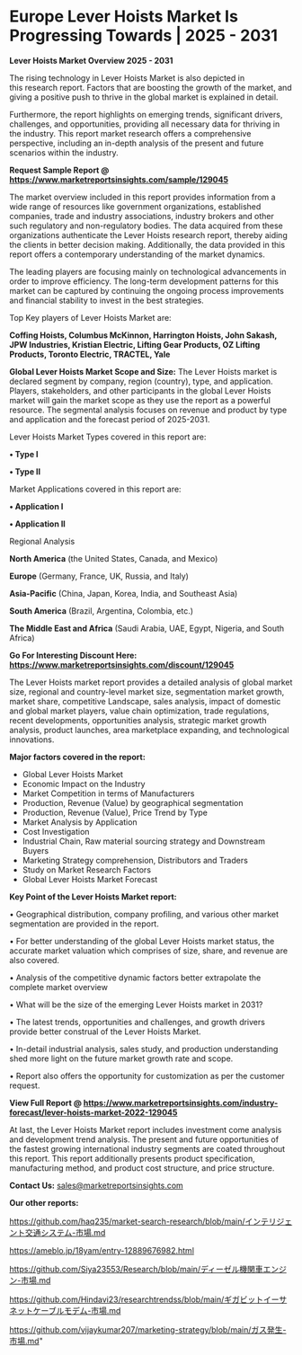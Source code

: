 # Europe Lever Hoists Market Is Progressing Towards | 2025 - 2031

<Strong> Lever Hoists Market Overview 2025 - 2031</strong>

The rising technology in Lever Hoists Market is also depicted in this research report. Factors that are boosting the growth of the market, and giving a positive push to thrive in the global market is explained in detail.

Furthermore, the report highlights on emerging trends, significant drivers, challenges, and opportunities, providing all necessary data for thriving in the industry. This report market research offers a comprehensive perspective, including an in-depth analysis of the present and future scenarios within the industry.

<strong>Request Sample Report @ <a href=https://www.marketreportsinsights.com/sample/129045>https://www.marketreportsinsights.com/sample/129045</a></strong>

The market overview included in this report provides information from a wide range of resources like government organizations, established companies, trade and industry associations, industry brokers and other such regulatory and non-regulatory bodies. The data acquired from these organizations authenticate the Lever Hoists research report, thereby aiding the clients in better decision making. Additionally, the data provided in this report offers a contemporary understanding of the market dynamics.

The leading players are focusing mainly on technological advancements in order to improve efficiency. The long-term development patterns for this market can be captured by continuing the ongoing process improvements and financial stability to invest in the best strategies.

Top Key players of Lever Hoists Market are:

<strong>Coffing Hoists, Columbus McKinnon, Harrington Hoists, John Sakash, JPW Industries, Kristian Electric, Lifting Gear Products, OZ Lifting Products, Toronto Electric, TRACTEL, Yale</strong>

<strong><b>Global Lever Hoists Market Scope and Size:</b></strong>
The Lever Hoists market is declared segment by company, region (country), type, and application. Players, stakeholders, and other participants in the global Lever Hoists market will gain the market scope as they use the report as a powerful resource. The segmental analysis focuses on revenue and product by type and application and the forecast period of 2025-2031.

Lever Hoists Market Types covered in this report are:

<strong>• Type I

• Type II</strong>

Market Applications covered in this report are:

<strong>• Application I

• Application II</strong> 

Regional Analysis

<strong>North America</strong> (the United States, Canada, and Mexico)

<strong>Europe</strong> (Germany, France, UK, Russia, and Italy)

<strong>Asia-Pacific</strong> (China, Japan, Korea, India, and Southeast Asia)

<strong>South America</strong> (Brazil, Argentina, Colombia, etc.)

<strong>The Middle East and Africa</strong> (Saudi Arabia, UAE, Egypt, Nigeria, and South Africa)

<strong>Go For Interesting Discount Here: <a href=https://www.marketreportsinsights.com/discount/129045>https://www.marketreportsinsights.com/discount/129045</a></strong>

The Lever Hoists market report provides a detailed analysis of global market size, regional and country-level market size, segmentation market growth, market share, competitive Landscape, sales analysis, impact of domestic and global market players, value chain optimization, trade regulations, recent developments, opportunities analysis, strategic market growth analysis, product launches, area marketplace expanding, and technological innovations.

<strong><b>Major factors covered in the report:</b></strong>
<ul>
  <li>Global Lever Hoists Market </li>
  <li>Economic Impact on the Industry</li>
  <li>Market Competition in terms of Manufacturers</li>
  <li>Production, Revenue (Value) by geographical segmentation</li>
  <li>Production, Revenue (Value), Price Trend by Type</li>
  <li>Market Analysis by Application</li>
  <li>Cost Investigation</li>
  <li>Industrial Chain, Raw material sourcing strategy and Downstream Buyers</li>
  <li>Marketing Strategy comprehension, Distributors and Traders</li>
  <li>Study on Market Research Factors</li>
  <li>Global Lever Hoists Market Forecast</li>
</ul>

<strong><b>Key Point of the Lever Hoists Market report:</b></strong>

• Geographical distribution, company profiling, and various other market segmentation are provided in the report.

• For better understanding of the global Lever Hoists market status, the accurate market valuation which comprises of size, share, and revenue are also covered.

• Analysis of the competitive dynamic factors better extrapolate the complete market overview

• What will be the size of the emerging Lever Hoists market in 2031?

• The latest trends, opportunities and challenges, and growth drivers provide better construal of the Lever Hoists Market.

• In-detail industrial analysis, sales study, and production understanding shed more light on the future market growth rate and scope.

• Report also offers the opportunity for customization as per the customer request.

<strong><b>View Full Report @ <a href=https://www.marketreportsinsights.com/industry-forecast/lever-hoists-market-2022-129045>https://www.marketreportsinsights.com/industry-forecast/lever-hoists-market-2022-129045</a></b></strong>


At last, the Lever Hoists Market report includes investment come analysis and development trend analysis. The present and future opportunities of the fastest growing international industry segments are coated throughout this report. This report additionally presents product specification, manufacturing method, and product cost structure, and price structure.

<strong>Contact Us:</strong>
sales@marketreportsinsights.com

<strong>Our other reports:</strong>

<a href=https://github.com/haq235/market-search-research/blob/main/インテリジェント交通システム-市場.md>https://github.com/haq235/market-search-research/blob/main/インテリジェント交通システム-市場.md</a>

<a href=https://ameblo.jp/18yam/entry-12889676982.html>https://ameblo.jp/18yam/entry-12889676982.html</a>

<a href=https://github.com/Siya23553/Research/blob/main/ディーゼル機関車エンジン-市場.md>https://github.com/Siya23553/Research/blob/main/ディーゼル機関車エンジン-市場.md</a>

<a href=https://github.com/Hindavi23/researchtrendss/blob/main/ギガビットイーサネットケーブルモデム-市場.md>https://github.com/Hindavi23/researchtrendss/blob/main/ギガビットイーサネットケーブルモデム-市場.md</a>

<a href=https://github.com/vijaykumar207/marketing-strategy/blob/main/ガス発生-市場.md>https://github.com/vijaykumar207/marketing-strategy/blob/main/ガス発生-市場.md</a>"
